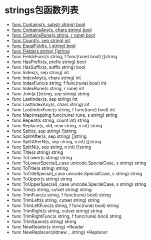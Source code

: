 # strings包函数列表

- [func Contains(s, substr string) bool](strings/Contains.md) 
- [func ContainsAny(s, chars string) bool](strings/ContainsAny.md) 
- [func ContainsRune(s string, r rune) bool](strings/ContainsRune.md) 
- [func Count(s, sep string) int](strings/Count.md) 
- [func EqualFold(s, t string) bool](strings/EqualFold.md) 
- [func Fields(s string) []string](strings/Fields.md) 
- func FieldsFunc(s string, f func(rune) bool) []string 
- func HasPrefix(s, prefix string) bool 
- func HasSuffix(s, suffix string) bool 
- func Index(s, sep string) int 
- func IndexAny(s, chars string) int 
- func IndexFunc(s string, f func(rune) bool) int 
- func IndexRune(s string, r rune) int 
- func Join(a []string, sep string) string 
- func LastIndex(s, sep string) int 
- func LastIndexAny(s, chars string) int 
- func LastIndexFunc(s string, f func(rune) bool) int 
- func Map(mapping func(rune) rune, s string) string 
- func Repeat(s string, count int) string 
- func Replace(s, old, new string, n int) string 
- func Split(s, sep string) []string 
- func SplitAfter(s, sep string) []string 
- func SplitAfterN(s, sep string, n int) []string 
- func SplitN(s, sep string, n int) []string 
- func Title(s string) string 
- func ToLower(s string) string 
- func ToLowerSpecial(_case unicode.SpecialCase, s string) string 
- func ToTitle(s string) string 
- func ToTitleSpecial(_case unicode.SpecialCase, s string) string 
- func ToUpper(s string) string 
- func ToUpperSpecial(_case unicode.SpecialCase, s string) string 
- func Trim(s string, cutset string) string 
- func TrimFunc(s string, f func(rune) bool) string 
- func TrimLeft(s string, cutset string) string 
- func TrimLeftFunc(s string, f func(rune) bool) string 
- func TrimRight(s string, cutset string) string 
- func TrimRightFunc(s string, f func(rune) bool) string 
- func TrimSpace(s string) string
- func NewReader(s string) *Reader 
- func NewReplacer(oldnew ...string) *Replacer 
